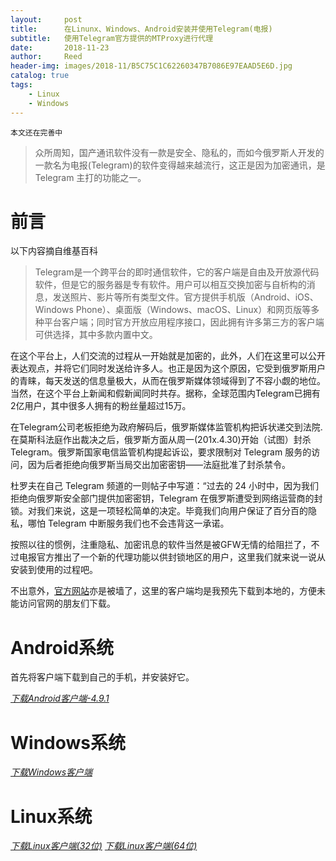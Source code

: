 ```yaml
---
layout:     post
title:      在Linunx、Windows、Android安装并使用Telegram(电报)
subtitle:   使用Telegram官方提供的MTProxy进行代理
date:       2018-11-23
author:     Reed
header-img: images/2018-11/B5C75C1C62260347B7086E97EAAD5E6D.jpg
catalog: true
tags:
    - Linux
    - Windows
---
```


```
本文还在完善中
```

> 众所周知，国产通讯软件没有一款是安全、隐私的，而如今俄罗斯人开发的一款名为电报(Telegram)的软件变得越来越流行，这正是因为加密通讯，是 Telegram 主打的功能之一。

# 前言
以下内容摘自维基百科
> Telegram是一个跨平台的即时通信软件，它的客户端是自由及开放源代码软件，但是它的服务器是专有软件。用户可以相互交换加密与自析构的消息，发送照片、影片等所有类型文件。官方提供手机版（Android、iOS、Windows Phone）、桌面版（Windows、macOS、Linux）和网页版等多种平台客户端；同时官方开放应用程序接口，因此拥有许多第三方的客户端可供选择，其中多款内置中文。

在这个平台上，人们交流的过程从一开始就是加密的，此外，人们在这里可以公开表达观点，并将它们同时发送给许多人。也正是因为这个原因，它受到俄罗斯用户的青睐，每天发送的信息量极大，从而在俄罗斯媒体领域得到了不容小觑的地位。当然，在这个平台上新闻和假新闻同时共存。据称，全球范围内Telegram已拥有2亿用户，其中很多人拥有的粉丝量超过15万。

在Telegram公司老板拒绝为政府解码后，俄罗斯媒体监管机构把诉状递交到法院.在莫斯科法庭作出裁决之后，俄罗斯方面从周一(201x.4.30)开始（试图）封杀 Telegram。俄罗斯国家电信监管机构提起诉讼，要求限制对 Telegram 服务的访问，因为后者拒绝向俄罗斯当局交出加密密钥——法庭批准了封杀禁令。

杜罗夫在自己 Telegram 频道的一则帖子中写道：“过去的 24 小时中，因为我们拒绝向俄罗斯安全部门提供加密密钥，Telegram 在俄罗斯遭受到网络运营商的封锁。对我们来说，这是一项轻松简单的决定。毕竟我们向用户保证了百分百的隐私，哪怕 Telegram 中断服务我们也不会违背这一承诺。

按照以往的惯例，注重隐私、加密讯息的软件当然是被GFW无情的给阻拦了，不过电报官方推出了一个新的代理功能以供封锁地区的用户，这里我们就来说一说从安装到使用的过程吧。

不出意外，[官方网站](https://telegram.org)亦是被墙了，这里的客户端均是我预先下载到本地的，方便未能访问官网的朋友们下载。
# Android系统
首先将客户端下载到自己的手机，并安装好它。

*[下载Android客户端-4.9.1](https://www.mrwang.pw/files/public/telegram/telegram-4-9-1.apk)*

# Windows系统

*[下载Windows客户端](https://www.mrwang.pw/files/public/telegram/tg-linux64.tar.xz)*


# Linux系统

*[下载Linux客户端(32位)](https://www.mrwang.pw/files/public/telegram/tg-linux32.tar.xz)*
*[下载Linux客户端(64位)](https://www.mrwang.pw/files/public/telegram/tg-linux64.tar.xz)*



